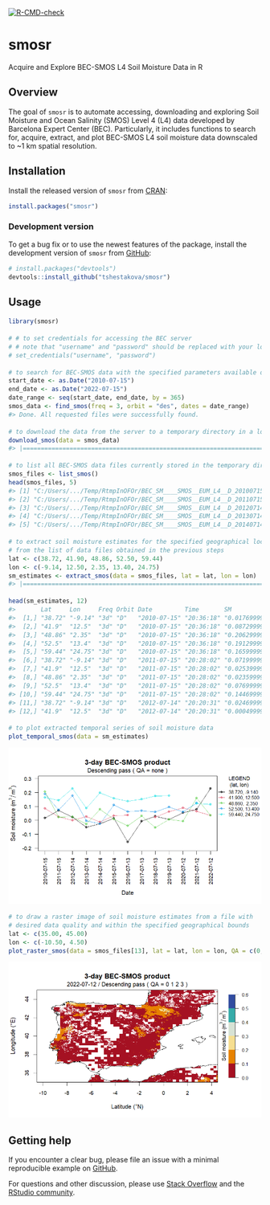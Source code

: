 
<!-- README.md is generated from README.Rmd. Please edit that file -->
<!-- badges: start -->

[![R-CMD-check](https://github.com/tshestakova/smosr/actions/workflows/R-CMD-check.yaml/badge.svg)](https://github.com/tshestakova/smosr/actions/workflows/R-CMD-check.yaml)
<!-- badges: end -->

# smosr

Acquire and Explore BEC-SMOS L4 Soil Moisture Data in R

## Overview

The goal of `smosr` is to automate accessing, downloading and exploring Soil 
Moisture and Ocean Salinity (SMOS) Level 4 (L4) data developed by Barcelona 
Expert Center (BEC). Particularly, it includes functions to search for, acquire, 
extract, and plot BEC-SMOS L4 soil moisture data downscaled to ~1 km spatial 
resolution. 

## Installation

Install the released version of `smosr` from
[CRAN](https://cran.r-project.org/):

``` r
install.packages("smosr")
```

### Development version

To get a bug fix or to use the newest features of the package, install
the development version of `smosr` from [GitHub](https://github.com/):

``` r
# install.packages("devtools")
devtools::install_github("tshestakova/smosr")
```

## Usage

``` r
library(smosr)

# # to set credentials for accessing the BEC server
# # note that "username" and "password" should be replaced with your login details 
# set_credentials("username", "password")

# to search for BEC-SMOS data with the specified parameters available on the server
start_date <- as.Date("2010-07-15")
end_date <- as.Date("2022-07-15")
date_range <- seq(start_date, end_date, by = 365)
smos_data <- find_smos(freq = 3, orbit = "des", dates = date_range)
#> Done. All requested files were successfully found.

# to download the data from the server to a temporary directory in a local computer
download_smos(data = smos_data)
#> |================================================================================| 100%

# to list all BEC-SMOS data files currently stored in the temporary directory
smos_files <- list_smos()
head(smos_files, 5)
#> [1] "C:/Users/.../Temp/RtmpInOFOr/BEC_SM____SMOS__EUM_L4__D_20100715T183618_001km_3d_REP_v6.0.nc"
#> [2] "C:/Users/.../Temp/RtmpInOFOr/BEC_SM____SMOS__EUM_L4__D_20110715T182802_001km_3d_REP_v6.0.nc"
#> [3] "C:/Users/.../Temp/RtmpInOFOr/BEC_SM____SMOS__EUM_L4__D_20120714T182030_001km_3d_REP_v6.0.nc"
#> [4] "C:/Users/.../Temp/RtmpInOFOr/BEC_SM____SMOS__EUM_L4__D_20130714T181231_001km_3d_REP_v6.0.nc"
#> [5] "C:/Users/.../Temp/RtmpInOFOr/BEC_SM____SMOS__EUM_L4__D_20140714T180441_001km_3d_REP_v6.0.nc"

# to extract soil moisture estimates for the specified geographical locations
# from the list of data files obtained in the previous steps
lat <- c(38.72, 41.90, 48.86, 52.50, 59.44)
lon <- c(-9.14, 12.50, 2.35, 13.40, 24.75)
sm_estimates <- extract_smos(data = smos_files, lat = lat, lon = lon)
#> |================================================================================| 100%

head(sm_estimates, 12)
#>       Lat     Lon     Freq Orbit Date         Time       SM                     QA
#>  [1,] "38.72" "-9.14" "3d" "D"   "2010-07-15" "20:36:18" "0.0176999995528604"   "5"
#>  [2,] "41.9"  "12.5"  "3d" "D"   "2010-07-15" "20:36:18" "0.0872999977946165"   "7"
#>  [3,] "48.86" "2.35"  "3d" "D"   "2010-07-15" "20:36:18" "0.206299994788424"    "2"
#>  [4,] "52.5"  "13.4"  "3d" "D"   "2010-07-15" "20:36:18" "0.191299995167356"    "6"
#>  [5,] "59.44" "24.75" "3d" "D"   "2010-07-15" "20:36:18" "0.165999995806487"    "7"
#>  [6,] "38.72" "-9.14" "3d" "D"   "2011-07-15" "20:28:02" "0.071999998181127"    "3"
#>  [7,] "41.9"  "12.5"  "3d" "D"   "2011-07-15" "20:28:02" "0.025399999358342"    "7"
#>  [8,] "48.86" "2.35"  "3d" "D"   "2011-07-15" "20:28:02" "0.0235999994038139"   "6"
#>  [9,] "52.5"  "13.4"  "3d" "D"   "2011-07-15" "20:28:02" "0.0769999980548164"   "2"
#> [10,] "59.44" "24.75" "3d" "D"   "2011-07-15" "20:28:02" "0.144699996344571"    "7"
#> [11,] "38.72" "-9.14" "3d" "D"   "2012-07-14" "20:20:31" "0.0246999993760255"   "5"
#> [12,] "41.9"  "12.5"  "3d" "D"   "2012-07-14" "20:20:31" "0.000499999987368938" "7"

# to plot extracted temporal series of soil moisture data
plot_temporal_smos(data = sm_estimates)
```

<img src="man/figures/README-example-temp.png"/>

``` r
# to draw a raster image of soil moisture estimates from a file with
# desired data quality and within the specified geographical bounds
lat <- c(35.00, 45.00)
lon <- c(-10.50, 4.50)
plot_raster_smos(data = smos_files[13], lat = lat, lon = lon, QA = c(0,1,2,3))
```

<img src="man/figures/README-example-sp.png"/>

## Getting help

If you encounter a clear bug, please file an issue with a minimal
reproducible example on
[GitHub](https://github.com/tshestakova/smosr/issues).

For questions and other discussion, please use [Stack
Overflow](https://stackoverflow.com/questions/) and the [RStudio
community](https://community.rstudio.com/).
